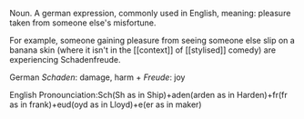 Noun. A german expression, commonly used in English, meaning: pleasure taken from someone else's misfortune.

For example, someone gaining pleasure from seeing someone else slip on a banana skin (where it isn't in the [[context]] of [[stylised]] comedy) are experiencing Schadenfreude.

German <i>Schaden</i>: damage, harm + <i>Freude</i>: joy

English Pronounciation:Sch(Sh as in Ship)+aden(arden as in Harden)+fr(fr as in frank)+eud(oyd as in Lloyd)+e(er as in maker)